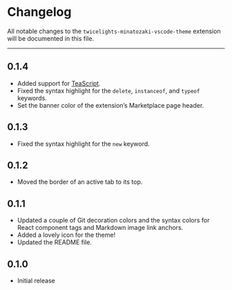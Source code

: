 Changelog
=========

All notable changes to the `twicelights-minatozaki-vscode-theme` extension will
be documented in this file.

-----

0.1.4
-----

  * Added support for [TeaScript](https://github.com/axel669/teascript).
  * Fixed the syntax highlight for the `delete`, `instanceof`, and `typeof`
    keywords.
  * Set the banner color of the extension’s Marketplace page header.

0.1.3
-----

  * Fixed the syntax highlight for the `new` keyword.

0.1.2
-----

  * Moved the border of an active tab to its top.

0.1.1
-----

  * Updated a couple of Git decoration colors and the syntax colors for React
    component tags and Markdown image link anchors.
  * Added a lovely icon for the theme!
  * Updated the README file.

0.1.0
-----

  * Initial release
